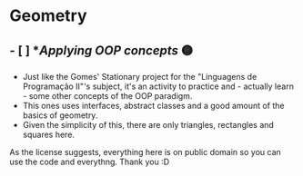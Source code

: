 # Geometry

## - [ ] **Applying OOP concepts* :yellow_circle:
* Just like the Gomes' Stationary project for the "Linguagens de Programação II"'s subject, it's an activity to practice and - actually learn - some other concepts of the OOP paradigm.
* This ones uses interfaces, abstract classes and a good amount of the basics of geometry.
* Given the simplicity of this, there are only triangles, rectangles and squares here.

As the license suggests, everything here is on public domain so you can use the code and everythng.
Thank you :D